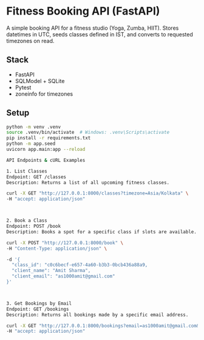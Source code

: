 # Fitness Booking API (FastAPI)

A simple booking API for a fitness studio (Yoga, Zumba, HIIT). Stores datetimes in UTC, seeds classes defined in IST, and converts to requested timezones on read.

## Stack
- FastAPI
- SQLModel + SQLite
- Pytest
- zoneinfo for timezones

## Setup

```bash
python -m venv .venv
source .venv/bin/activate  # Windows: .venv\Scripts\activate
pip install -r requirements.txt
python -m app.seed
uvicorn app.main:app --reload

API Endpoints & cURL Examples

1. List Classes
Endpoint: GET /classes
Description: Returns a list of all upcoming fitness classes.

curl -X GET "http://127.0.0.1:8000/classes?timezone=Asia/Kolkata" \
-H "accept: application/json"



2. Book a Class
Endpoint: POST /book
Description: Books a spot for a specific class if slots are available.

curl -X POST "http://127.0.0.1:8000/book" \
-H "Content-Type: application/json" \

-d '{
  "class_id": "c0c6becf-e657-4a60-b3b3-0bcb436a88a9,
  "client_name": "Amit Sharma",
  "client_email": "as1000amit@gmail.com"
}'



3. Get Bookings by Email
Endpoint: GET /bookings
Description: Returns all bookings made by a specific email address.

curl -X GET "http://127.0.0.1:8000/bookings?email=as1000amit@gmail.com&timezone=Asia/Kolkata" \
-H "accept: application/json"
